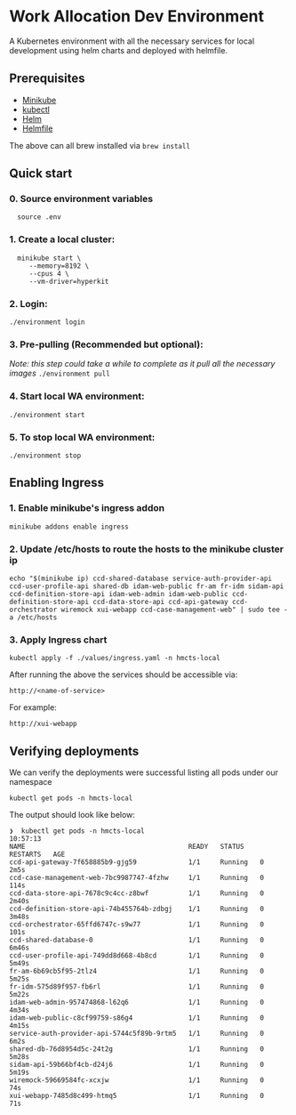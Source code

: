 # Work Allocation Dev Environment

A Kubernetes environment with all the necessary services for local development using helm charts and deployed with helmfile.

## Prerequisites

- [Minikube](https://kubernetes.io/docs/tasks/tools/install-minikube/)
- [kubectl](https://kubernetes.io/docs/tasks/tools/install-kubectl/)
- [Helm](https://helm.sh)
- [Helmfile](https://github.com/roboll/helmfile)

The above can all brew installed via `brew install`

## Quick start

### 0. Source environment variables

```
  source .env
```

### 1. Create a local cluster:

```
  minikube start \
     --memory=8192 \
     --cpus 4 \
     --vm-driver=hyperkit
```


### 2. Login:

 `./environment login`

### 3. Pre-pulling (Recommended but optional):
*Note: this step could take a while to complete as it pull all the necessary images*
 `./environment pull`

### 4. Start local WA environment:

  `./environment start`

### 5. To stop local WA environment:

  `./environment stop`


## Enabling Ingress

### 1. Enable minikube's ingress addon
  `minikube addons enable ingress`


### 2. Update /etc/hosts to route the hosts to the minikube cluster ip

```
echo "$(minikube ip) ccd-shared-database service-auth-provider-api ccd-user-profile-api shared-db idam-web-public fr-am fr-idm sidam-api ccd-definition-store-api idam-web-admin idam-web-public ccd-definition-store-api ccd-data-store-api ccd-api-gateway ccd-orchestrator wiremock xui-webapp ccd-case-management-web" | sudo tee -a /etc/hosts
```

### 3. Apply Ingress chart

`kubectl apply -f ./values/ingress.yaml -n hmcts-local`


After running the above the services should be accessible via:

`http://<name-of-service>`

For example:

`http://xui-webapp`


## Verifying deployments

We can verify the deployments were successful listing all pods under our namespace

 `kubectl get pods -n hmcts-local`

The output should look like below:

```
❯  kubectl get pods -n hmcts-local                                                                                10:57:13
NAME                                         READY   STATUS    RESTARTS   AGE
ccd-api-gateway-7f658885b9-gjg59             1/1     Running   0          2m5s
ccd-case-management-web-7bc9987747-4fzhw     1/1     Running   0          114s
ccd-data-store-api-7678c9c4cc-z8bwf          1/1     Running   0          2m40s
ccd-definition-store-api-74b455764b-zdbgj    1/1     Running   0          3m48s
ccd-orchestrator-65ffd6747c-s9w77            1/1     Running   0          101s
ccd-shared-database-0                        1/1     Running   0          6m46s
ccd-user-profile-api-749dd8d668-4b8cd        1/1     Running   0          5m49s
fr-am-6b69cb5f95-2tlz4                       1/1     Running   0          5m25s
fr-idm-575d89f957-fb6rl                      1/1     Running   0          5m22s
idam-web-admin-957474868-l62q6               1/1     Running   0          4m34s
idam-web-public-c8cf99759-s86g4              1/1     Running   0          4m15s
service-auth-provider-api-5744c5f89b-9rtm5   1/1     Running   0          6m2s
shared-db-76d8954d5c-24t2g                   1/1     Running   0          5m28s
sidam-api-59b66bf4cb-d24j6                   1/1     Running   0          5m19s
wiremock-59669584fc-xcxjw                    1/1     Running   0          74s
xui-webapp-7485d8c499-htmq5                  1/1     Running   0          71s
```
